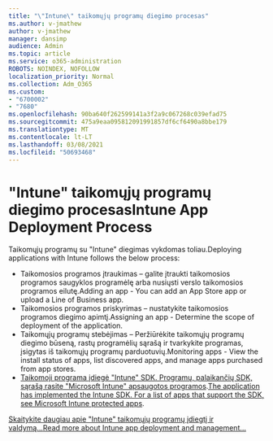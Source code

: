 ```yaml
---
title: "\"Intune\" taikomųjų programų diegimo procesas"
ms.author: v-jmathew
author: v-jmathew
manager: dansimp
audience: Admin
ms.topic: article
ms.service: o365-administration
ROBOTS: NOINDEX, NOFOLLOW
localization_priority: Normal
ms.collection: Adm_O365
ms.custom:
- "6700002"
- "7680"
ms.openlocfilehash: 90ba640f262599141a3f2a9c067268c039efad75
ms.sourcegitcommit: 475a9eaa095812091991857df6cf6490a8bbe179
ms.translationtype: MT
ms.contentlocale: lt-LT
ms.lasthandoff: 03/08/2021
ms.locfileid: "50693468"
---
```

# <a name="intune-app-deployment-process"></a><span data-ttu-id="c5976-102">"Intune" taikomųjų programų diegimo procesas</span><span class="sxs-lookup"><span data-stu-id="c5976-102">Intune App Deployment Process</span></span>

<span data-ttu-id="c5976-103">Taikomųjų programų su "Intune" diegimas vykdomas toliau.</span><span class="sxs-lookup"><span data-stu-id="c5976-103">Deploying applications with Intune follows the below process:</span></span>

- <span data-ttu-id="c5976-104">Taikomosios programos įtraukimas – galite įtraukti taikomosios programos saugyklos programėlę arba nusiųsti verslo taikomosios programos eilutę.</span><span class="sxs-lookup"><span data-stu-id="c5976-104">Adding an app - You can add an App Store app or upload a Line of Business app.</span></span>
- <span data-ttu-id="c5976-105">Taikomosios programos priskyrimas – nustatykite taikomosios programos diegimo apimtį.</span><span class="sxs-lookup"><span data-stu-id="c5976-105">Assigning an app - Determine the scope of deployment of the application.</span></span>
- <span data-ttu-id="c5976-106">Taikomųjų programų stebėjimas – Peržiūrėkite taikomųjų programų diegimo būseną, rastų programėlių sąrašą ir tvarkykite programas, įsigytas iš taikomųjų programų parduotuvių.</span><span class="sxs-lookup"><span data-stu-id="c5976-106">Monitoring apps - View the install status of apps, list discovered apps, and manage apps purchased from app stores.</span></span>
- <span data-ttu-id="c5976-107">[Taikomoji programa įdiegė "Intune" SDK. Programų, palaikančių SDK, sąrašą rasite "Microsoft Intune" apsaugotos programos](https://docs.microsoft.com/mem/intune/apps/apps-supported-intune-apps).</span><span class="sxs-lookup"><span data-stu-id="c5976-107">[The application has implemented the Intune SDK. For a list of apps that support the SDK, see Microsoft Intune protected apps](https://docs.microsoft.com/mem/intune/apps/apps-supported-intune-apps).</span></span>

[<span data-ttu-id="c5976-108">Skaitykite daugiau apie "Intune" taikomųjų programų įdiegtį ir valdymą...</span><span class="sxs-lookup"><span data-stu-id="c5976-108">Read more about Intune app deployment and management...</span></span>](https://docs.microsoft.com/mem/intune/apps/app-management)
